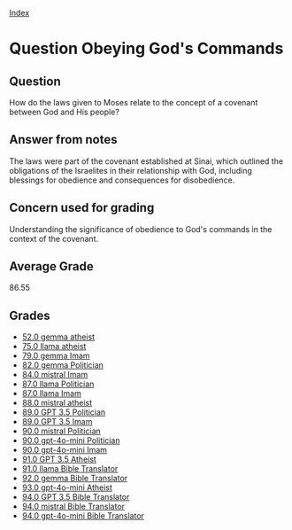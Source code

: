 
[Index](../../index.md)
# Question Obeying God's Commands
## Question
How do the laws given to Moses relate to the concept of a covenant between God and His people?

## Answer from notes
The laws were part of the covenant established at Sinai, which outlined the obligations of the Israelites in their relationship with God, including blessings for obedience and consequences for disobedience.

## Concern used for grading
Understanding the significance of obedience to God's commands in the context of the covenant.

## Average Grade
86.55

## Grades
 * [52.0 gemma atheist](../answers/gemma_atheist/Obeying_God_s_Commands.md)
 * [75.0 llama atheist](../answers/llama_atheist/Obeying_God_s_Commands.md)
 * [79.0 gemma Imam](../answers/gemma_Imam/Obeying_God_s_Commands.md)
 * [82.0 gemma Politician](../answers/gemma_Politician/Obeying_God_s_Commands.md)
 * [84.0 mistral Imam](../answers/mistral_Imam/Obeying_God_s_Commands.md)
 * [87.0 llama Politician](../answers/llama_Politician/Obeying_God_s_Commands.md)
 * [87.0 llama Imam](../answers/llama_Imam/Obeying_God_s_Commands.md)
 * [88.0 mistral atheist](../answers/mistral_atheist/Obeying_God_s_Commands.md)
 * [89.0 GPT 3.5 Politician](../answers/GPT_3.5_Politician/Obeying_God_s_Commands.md)
 * [89.0 GPT 3.5 Imam](../answers/GPT_3.5_Imam/Obeying_God_s_Commands.md)
 * [90.0 mistral Politician](../answers/mistral_Politician/Obeying_God_s_Commands.md)
 * [90.0 gpt-4o-mini Politician](../answers/gpt-4o-mini_Politician/Obeying_God_s_Commands.md)
 * [90.0 gpt-4o-mini Imam](../answers/gpt-4o-mini_Imam/Obeying_God_s_Commands.md)
 * [91.0 GPT 3.5 Atheist](../answers/GPT_3.5_Atheist/Obeying_God_s_Commands.md)
 * [91.0 llama Bible Translator](../answers/llama_Bible_Translator/Obeying_God_s_Commands.md)
 * [92.0 gemma Bible Translator](../answers/gemma_Bible_Translator/Obeying_God_s_Commands.md)
 * [93.0 gpt-4o-mini Atheist](../answers/gpt-4o-mini_Atheist/Obeying_God_s_Commands.md)
 * [94.0 GPT 3.5 Bible Translator](../answers/GPT_3.5_Bible_Translator/Obeying_God_s_Commands.md)
 * [94.0 mistral Bible Translator](../answers/mistral_Bible_Translator/Obeying_God_s_Commands.md)
 * [94.0 gpt-4o-mini Bible Translator](../answers/gpt-4o-mini_Bible_Translator/Obeying_God_s_Commands.md)
